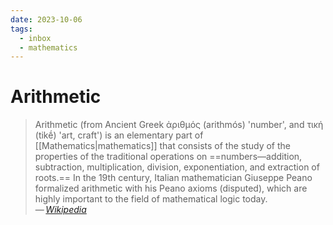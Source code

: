 ```yaml
---
date: 2023-10-06
tags:
  - inbox
  - mathematics
---
```


# Arithmetic

> Arithmetic (from Ancient Greek ἀριθμός (arithmós) 'number', and τική (tikḗ)
> 'art, craft') is an elementary part of [[Mathematics|mathematics]] that
> consists of the study of the properties of the traditional operations on
> ==numbers—addition, subtraction, multiplication, division, exponentiation, and extraction of roots.==
> In the 19th century, Italian mathematician Giuseppe Peano
> formalized arithmetic with his Peano axioms (disputed), which are highly
> important to the field of mathematical logic today.\
— <cite>[Wikipedia](https://en.wikipedia.org/wiki/Arithmetic)</cite>

